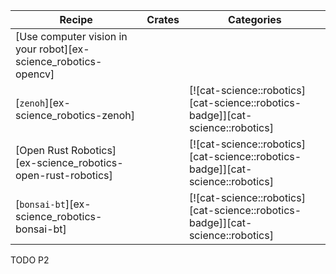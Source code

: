 | Recipe | Crates | Categories |
|--------|--------|------------|
| [Use computer vision in your robot][ex-science_robotics-opencv] |  |  |
| [`zenoh`][ex-science_robotics-zenoh] |  | [![cat-science::robotics][cat-science::robotics-badge]][cat-science::robotics] |
| [Open Rust Robotics][ex-science_robotics-open-rust-robotics] |  | [![cat-science::robotics][cat-science::robotics-badge]][cat-science::robotics] |
| [`bonsai-bt`][ex-science_robotics-bonsai-bt] |  | [![cat-science::robotics][cat-science::robotics-badge]][cat-science::robotics] |

<div class="hidden">
TODO P2
</div>

